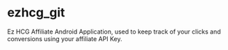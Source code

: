ezhcg_git
=========

Ez HCG Affiliate Android Application, used to keep track of your clicks and conversions using your affiliate API Key.
